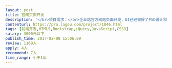 ```yaml
---                
layout: post       
title: 官网页面开发           
description: '</br>项目需求：</br>企业站官方网站页面开发，UI已经做好了PSD设计和效果图，只有7个静态页面</br>要求兼容PC端的主流浏览器，移动端的主流浏览器，还有微信公众号的浏览器</br>'     
contenturl: https://pro.lagou.com/project/1846.html      
tags: [前端开发,HTML5,Bootstrap,jQuery,JavaScript,CSS3]            
salary: 3000元以下          
publish_time: 2017-02-08 15:06:09         
review: 1169人                   
apply: 4人                   
recommend: 7人                   
time_range: 小于1周              
---                 
```

